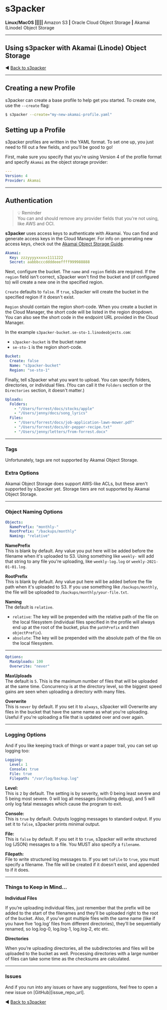# s3packer

**Linux/MacOS |||||** Amazon S3 **|** Oracle Cloud Object Storage **|** Akamai (Linode) Object Storage

---
## Using s3packer with Akamai (Linode) Object Storage

◀️ [Back to s3packer][s3packer_readme_url]

---

## Creating a new Profile

s3packer can create a base profile to help get you started. To create one, use the `--create` flag:

```bash
$ s3packer --create="my-new-akamai-profile.yaml"
```

## Setting up a Profile

s3packer profiles are written in the YAML format. To set one up, you just need to fill out a few fields, and you’ll be good to go!

First, make sure you specify that you're using Version 4 of the profile format and specify `Akamai` as the object storage provider:

```yaml
---
Version: 4
Provider: Akamai
```

---
## Authentication
> 💡 Reminder<br/>
> You can and should remove any provider fields that you're not using, like AWS and OCI.

**s3packer** uses access keys to authenticate with Akamai. You can find and generate access keys in the Cloud Manager.
For info on generating new access keys, check out the [Akamai Object Storage Guide][akamai_auth_url].

```yaml
Akamai:
  Key: zzzyyyyxxxxx1111222
  Secret: aabbbcccddddeeeffff999988888
```

Next, configure the bucket. The `name` and `region` fields are required. If the `region` field isn't correct,
s3packer won't find the bucket and (if configured to) will create a new one in the specified region.

`Create` defaults to `false`. If `true`, s3packer will create the bucket in the specified region if it doesn't exist.

`Region` should contain the region short-code. When you create a bucket in the Cloud Manager, the short code will be 
listed in the region dropdown. You can also see the short code in the endpoint URL provided in the Cloud Manager. 

In the example `s3packer-bucket.se-sto-1.linodeobjects.com`:</br>
- `s3packer-bucket` is the bucket name </br>
- `se-sto-1` is the region short-code.

```yaml
Bucket:
  Create: false
  Name: "s3packer-bucket"
  Region: "se-sto-1"
```

Finally, tell s3packer what you want to upload. You can specify folders, directories, or individual files. (You can call
it the `Folders` section or the `Directories` section, it doesn't matter.)

```yaml
Uploads:
  Folders:
    - "/Users/forrest/docs/stocks/apple"
    - "/Users/jenny/docs/song_lyrics"
  Files:
    - "/Users/forrest/docs/job-application-lawn-mower.pdf"
    - "/Users/forrest/docs/dr-pepper-recipe.txt"
    - "/Users/jenny/letters/from-forrest.docx"
```

--- 

### Tags

Unfortunately, tags are not supported by Akamai Object Storage.

### Extra Options

Akamai Object Storage does support AWS-like ACLs, but these aren't supported by s3packer yet.
Storage tiers are not supported by Akamai Object Storage.

---

### Object Naming Options

```yaml
Objects:
  NamePrefix: "monthly-"
  RootPrefix: "/backups/monthly"
  Naming: "relative"
```

**NamePrefix** <br/>
This is blank by default. Any value you put here will be added before the filename when it's uploaded to S3.
Using something like `weekly-` will add that string to any file you're uploading, like `weekly-log.log` or `weekly-2021-01-01.log`.

**RootPrefix** <br/>
This is blank by default. Any value put here will be added before the file path when it's uploaded to S3.
If you use something like `/backups/monthly`, the file will be uploaded to `/backups/monthly/your-file.txt`.

**Naming** <br/>
The default is `relative`.
- `relative`: The key will be prepended with the relative path of the file on the local filesystem (individual files specified in the profile will always end up at the root of the bucket, plus the `pathPrefix` and then `objectPrefix`).
- `absolute`: The key will be prepended with the absolute path of the file on the local filesystem.

---

```yaml
Options:
  MaxUploads: 100
  Overwrite: "never"
```

**MaxUploads** <br/>
The default is `5`. This is the maximum number of files that will be uploaded at the same time. Concurrency is at the
directory level, so the biggest speed gains are seen when uploading a directory with many files.

**Overwrite**  <br/>
This is `never` by default. If you set it to `always`, s3packer will Overwrite any files in the bucket that
have the same name as what you're uploading. Useful if you're uploading a file that is updated over and over again.

---

### Logging Options

And if you like keeping track of things or want a paper trail, you can set up logging too:

```yaml
Logging:
  Level: 1
  Console: true
  File: true
  Filepath: "/var/log/backup.log"
 ```

**Level:**<br/>
This is `2` by default. The setting is by severity, with 0 being least severe and 5 being most severe. 0 will log
all messages (including debug), and 5 will only log fatal messages which cause the program to exit.

**Console:**<br/>
This is `true` by default. Outputs logging messages to standard output. If you set it to `false`, s3packer
prints minimal output.

**File:**<br/>
This is `false` by default. If you set it to `true`, s3packer will write structured log (JSON) messages to
a file. You MUST also specify a `filename`.

**Filepath:** <br/>
File to write structured log messages to. If you set `toFile` to `true`, you must specify a filename.
The file will be created if it doesn't exist, and appended to if it does.

---

### Things to Keep in Mind...

**Individual Files**

If you’re uploading individual files, just remember that the prefix will be added to the start of the filenames and they’ll be uploaded right to the root of the bucket.
Also, if you’ve got multiple files with the same name (like if you have five ‘log.log’ files from different directories), they’ll be sequentially renamed, so log.log-0, log.log-1, log.log-2, etc etc.

**Directories**

When you’re uploading directories, all the subdirectories and files will be uploaded to the bucket as well. Processing
directories with a large number of files can take some time as the checksums are calculated.

---

### Issues

And if you run into any issues or have any suggestions, feel free to open a new issue on [GitHub][issue_repo_url].


◀️ [Back to s3packer][s3packer_readme_url]

<!-- Links -->
[s3packer_readme_url]: https://github.com/orme292/s3packer/blob/master/README.md
[akamai_auth_url]: https://www.linode.com/docs/products/storage/object-storage/guides/access-keys/
